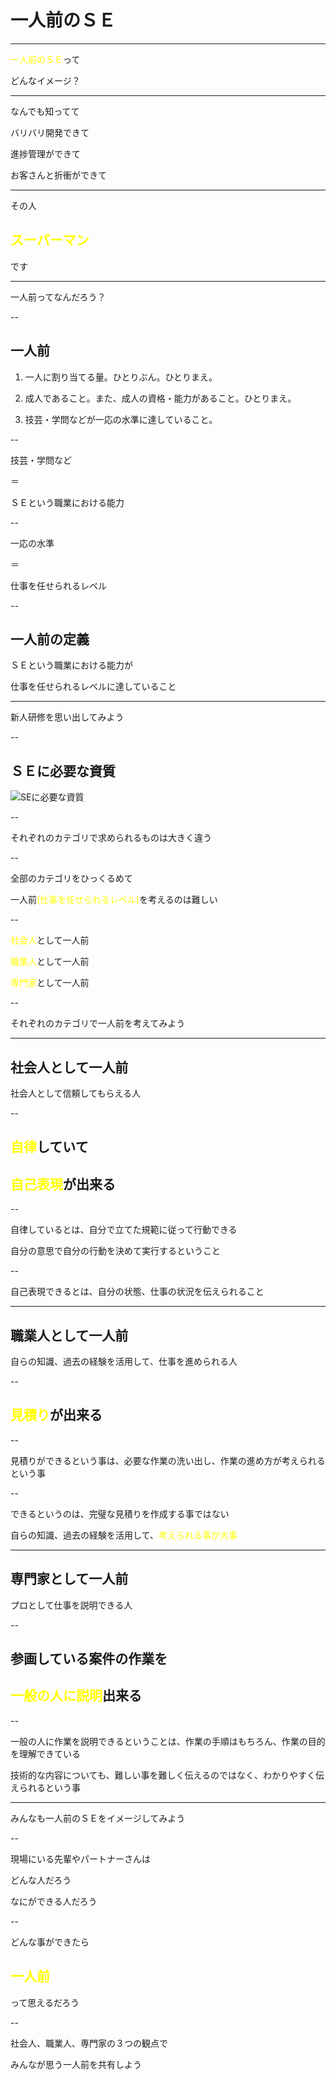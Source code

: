 
# 一人前のＳＥ

---

<span style="color:yellow">一人前のＳＥ</span>って

どんなイメージ？

---

なんでも知ってて
<!-- .element: class="fragment" data-fragment-index="1" -->

バリバリ開発できて
<!-- .element: class="fragment" data-fragment-index="2" -->

進捗管理ができて
<!-- .element: class="fragment" data-fragment-index="3" -->

お客さんと折衝ができて
<!-- .element: class="fragment" data-fragment-index="4" -->

---

その人

## <span style="color:yellow">スーパーマン</span>
<!-- .element: class="fragment" data-fragment-index="1" -->

です

---

一人前ってなんだろう？

--

## 一人前

1. 一人に割り当てる量。ひとりぶん。ひとりまえ。

1. 成人であること。また、成人の資格・能力があること。ひとりまえ。

1. 技芸・学問などが一応の水準に達していること。
<!-- .element: class="fragment highlight-current-blue" -->

--

技芸・学問など

＝

ＳＥという職業における能力

--

一応の水準

＝

仕事を任せられるレベル

--

## 一人前の定義

ＳＥという職業における能力が

仕事を任せられるレベルに達していること

---

新人研修を思い出してみよう

--

## ＳＥに必要な資質

![SEに必要な資質](./SE%E3%81%AB%E5%BF%85%E8%A6%81%E3%81%AA%E8%B3%87%E8%B3%AA.png)

--

それぞれのカテゴリで求められるものは大きく違う

--

全部のカテゴリをひっくるめて

一人前<span style="color:yellow">(仕事を任せられるレベル)</span>を考えるのは難しい

--

<span style="color:yellow">社会人</span>として一人前
<!-- .element: class="fragment" data-fragment-index="1" -->

<span style="color:yellow">職業人</span>として一人前
<!-- .element: class="fragment" data-fragment-index="2" -->

<span style="color:yellow">専門家</span>として一人前
<!-- .element: class="fragment" data-fragment-index="3" -->

--

それぞれのカテゴリで一人前を考えてみよう

---

## 社会人として一人前

社会人として信頼してもらえる人

--

## <span style="color:yellow">自律</span>していて

## <span style="color:yellow">自己表現</span>が出来る

--

自律しているとは、自分で立てた規範に従って行動できる

自分の意思で自分の行動を決めて実行するということ

--

自己表現できるとは、自分の状態、仕事の状況を伝えられること

---

## 職業人として一人前

自らの知識、過去の経験を活用して、仕事を進められる人

--

## <span style="color:yellow">見積り</span>が出来る

--

見積りができるという事は、必要な作業の洗い出し、作業の進め方が考えられるという事

--

できるというのは、完璧な見積りを作成する事ではない

自らの知識、過去の経験を活用して、<span style="color:yellow">考えられる事が大事</span>

---

## 専門家として一人前

プロとして仕事を説明できる人

--

## 参画している案件の作業を
## <span style="color:yellow">一般の人に説明</span>出来る

--

一般の人に作業を説明できるということは、作業の手順はもちろん、作業の目的を理解できている

技術的な内容についても、難しい事を難しく伝えるのではなく、わかりやすく伝えられるという事

---

みんなも一人前のＳＥをイメージしてみよう

--

現場にいる先輩やパートナーさんは

どんな人だろう

なにができる人だろう

--

どんな事ができたら

## <span style="color:yellow">一人前</span>

って思えるだろう

--

社会人、職業人、専門家の３つの観点で

みんなが思う一人前を共有しよう

